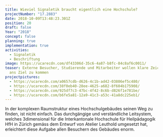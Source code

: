 ```yaml
---
title: Wieviel Signaletik braucht eigentlich eine Hochschule?
projectNumber: "17.2883"
date: 2018-10-09T13:48:23.301Z
position: 20
draft: false
Year: "2018"
concept: false
planning: true
implementation: true
activities:
  - Signaletik
  - Beschriftung
image: https://ucarecdn.com/df43306d-35c6-4a87-b8fc-84c8af6c0011/
teaser: Externe Besucher, Studierende und Mitarbeiter wollen klare Zeichen, um
  ans Ziel zu kommen
projectpictures:
  - https://ucarecdn.com/a0657cdb-d626-4c1b-ad42-03806ef5c480/
  - https://ucarecdn.com/38f0eb40-28ee-4625-a682-8f604b175908/
  - https://ucarecdn.com/925df7c3-47bc-4f42-8c6b-d826f1e781be/
  - https://ucarecdn.com/b6fe5a81-12a9-41c3-a53c-41a8dc225eb1/
---
```

In der komplexen Raumstruktur eines Hochschulgebäudes seinen Weg zu finden, ist nicht einfach. Das durchgängige und verständliche Leitsystem, welches 3dimensional für die Interkantonale Hochschule für Heilpädagogik HfH in Zürich gemäss dem Entwurf von Atelier Leuthold umgesetzt hat, erleichtert diese Aufgabe allen Besuchern des Gebäudes enorm.
